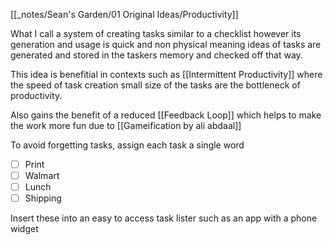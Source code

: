 [[_notes/Sean's Garden/01 Original Ideas/Productivity]]

What I call a system of creating tasks similar to a checklist however its generation and usage is quick and non physical meaning ideas of tasks are generated and stored in the taskers memory and checked off that way.

This idea is benefitial in contexts such as [[Intermittent Productivity]] where the speed of task creation small size of the tasks are the bottleneck of productivity.

Also gains the benefit of a reduced [[Feedback Loop]] which helps to make the work more fun due to [[Gameification by ali abdaal]]

To avoid forgetting tasks, assign each task a single word
- [ ] Print
- [ ] Walmart
- [ ] Lunch
- [ ] Shipping

Insert these into an easy to access task lister such as an app with a phone widget